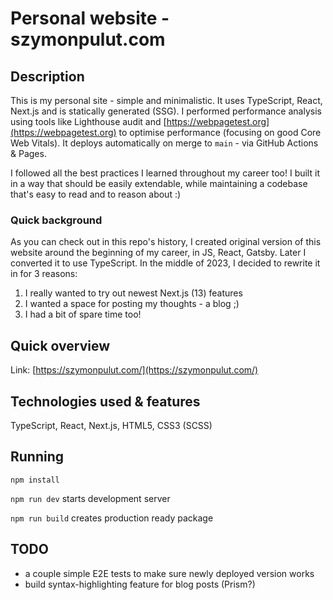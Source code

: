 # Personal website - szymonpulut.com

## Description

This is my personal site - simple and minimalistic. It uses TypeScript, React, Next.js and is statically generated (SSG). I performed performance analysis using tools like Lighthouse audit and [https://webpagetest.org](https://webpagetest.org) to optimise performance (focusing on good Core Web Vitals). It deploys automatically on merge to `main` - via GitHub Actions & Pages.

I followed all the best practices I learned throughout my career too! I built it in a way that should be easily extendable, while maintaining a codebase that's easy to read and to reason about :)

### Quick background

As you can check out in this repo's history, I created original version of this website around the beginning of my career, in JS, React, Gatsby. Later I converted it to use TypeScript. In the middle of 2023, I decided to rewrite it in for 3 reasons:

1. I really wanted to try out newest Next.js (13) features
2. I wanted a space for posting my thoughts - a blog ;)
3. I had a bit of spare time too!

## Quick overview

Link: [https://szymonpulut.com/](https://szymonpulut.com/)

## Technologies used & features

TypeScript, React, Next.js, HTML5, CSS3 (SCSS)

## Running

```
npm install
```

`npm run dev` starts development server

`npm run build` creates production ready package

## TODO

- a couple simple E2E tests to make sure newly deployed version works
- build syntax-highlighting feature for blog posts (Prism?)
